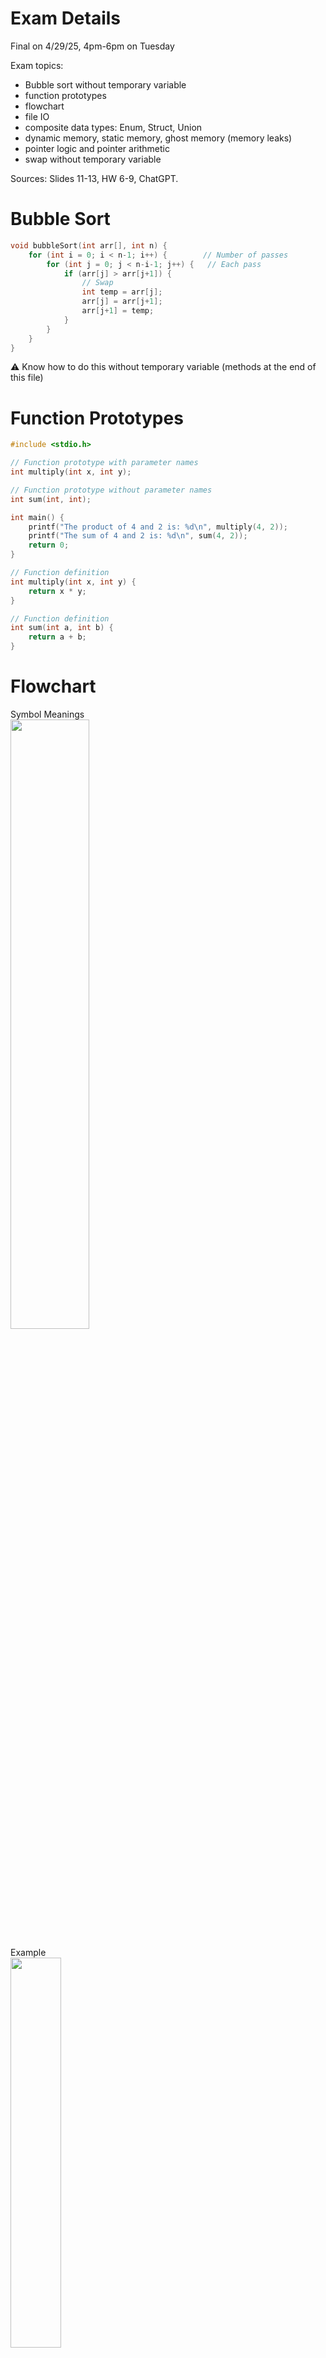 # Exam Details
Final on 4/29/25, 4pm-6pm on Tuesday

Exam topics: 
- Bubble sort without temporary variable
- function prototypes
- flowchart
- file IO
- composite data types: Enum, Struct, Union
- dynamic memory, static memory, ghost memory (memory leaks)
- pointer logic and pointer arithmetic
- swap without temporary variable

Sources: Slides 11-13, HW 6-9, ChatGPT.

# Bubble Sort
```c
void bubbleSort(int arr[], int n) {
    for (int i = 0; i < n-1; i++) {        // Number of passes
        for (int j = 0; j < n-i-1; j++) {   // Each pass
            if (arr[j] > arr[j+1]) {
                // Swap 
                int temp = arr[j];
                arr[j] = arr[j+1];
                arr[j+1] = temp;
            }
        }
    }
}
```
⚠️ Know how to do this without temporary variable (methods at the end of this file)


# Function Prototypes
```c
#include <stdio.h>

// Function prototype with parameter names
int multiply(int x, int y);

// Function prototype without parameter names
int sum(int, int);

int main() {
    printf("The product of 4 and 2 is: %d\n", multiply(4, 2));
    printf("The sum of 4 and 2 is: %d\n", sum(4, 2));
    return 0;
}

// Function definition
int multiply(int x, int y) {
    return x * y;
}

// Function definition
int sum(int a, int b) {
    return a + b;
}

```

# Flowchart
Symbol Meanings  
<img src="flowchart-symbols.jpg" width="50%" height="50%">

Example   
<img src="flowchartexample.jpg" width="40%" height="40%">

# File IO

Common File Modes

| Mode  | Meaning                             |
|-------|-------------------------------------|
| "r"   | Read (file must exist)              |
| "w"   | Write (overwrite/create new)        |
| "a"   | Append (write at end of file)        |
| "r+"  | Read + Write (no overwrite)          |
| "w+"  | Read + Write (overwrite/create new) |
| "a+"  | Read + Append                       |

<br></br>
Write to File Example
-
```c
#include <stdio.h>

int main() {
    FILE *fp = fopen("output.txt", "w"); // "w" = write mode
    if (fp == NULL) {
        printf("Error opening file!\n");
        return 1;
    }

    fprintf(fp, "Hello, world!\n");
    fprintf(fp, "Number: %d\n", 42);

    fclose(fp);
    return 0;
}
```
⚠️ Always check if `fopen` returned `NULL`
<br></br>          

Read from File Example
-
```c
#include <stdio.h>

int main() {
    FILE *fp = fopen("output.txt", "r");
    char buffer[100];

    if (fp == NULL) {
        printf("Error opening file!\n");
        return 1;
    }

    while (fgets(buffer, sizeof(buffer), fp) != NULL) {
        printf("%s", buffer); // print each line
    }

    fclose(fp);
    return 0;
}
```
<br></br>
# Composite Data Types: Union, Enum, Struct

`struct`: Allows you to store multiple variables of different types in a single object.

`union`: Allows you to store different types, but only one at a time (all members share the same memory space).

`enum`: Represents a set of named integer constants, making the code more readable.

<br></br>

Struct Example
-
```c
#include <stdio.h>

// Define the struct Person with age and height
struct Person {
    int age;    // Age of the person (integer)
    int height; // Height of the person in centimeters (integer)
};

int main() {
    // Declare and initialize a struct variable for a person
    struct Person bob = {25, 175};  // Age: 25, Height: 175 cm
    
    // Declare another struct variable for another person
    struct Person alex;
    
    // Assigning values to alex's members
    person2.age = 30;
    person2.height = 180;

    // Accessing and printing the members of alex
    printf("\nAlex's age: %d years\n", person2.age);
    printf("Alex's Height: %d cm\n", person2.height);

    // Accessing and printing the members of bob
    printf("Bob's Age: %d years\n", person1.age);
    printf("Bob's Height: %d cm\n", person1.height);

    return 0;
}
```


Union Example  
-
```c
#include <stdio.h>

// Define a union to store different types of data
union Data {
    int intValue;
    float floatValue;
    char charValue;
};

int main() {
    // Declare two variables of the same union type
    union Data data1, data2;

    // Assign an integer to data1
    data1.intValue = 42;
    printf("data1 (intValue): %d\n", data1.intValue);

    // Assign a float to data2 (this will overwrite the value in data2)
    data2.floatValue = 3.14;
    printf("data2 (floatValue): %.2f\n", data2.floatValue);

    // Now assign a character to data1 (this will overwrite the value in data1)
    data1.charValue = 'A';
    printf("data1 (charValue): %c\n", data1.charValue);

    // Print the values of data2 after modifying data1
    printf("data2 (after modifying data1): %.2f\n", data2.floatValue);

    return 0;
}

```

Enum Example  
-
```c
#include <stdio.h>

// Define an enum for gender
enum Gender {
    MALE=0,    // Automatically gets the value 0 if not specified then goes up
    FEMALE=1,    // Assigns the value 1
};

int main() {
    // Declare a variable of type enum Gender
    enum Gender bobsGender = MALE;

    switch (bobsGender) {
        case MALE: printf("Bro is a male"); break;
        case FEMALE: printf("Bro is a female"); break;
        default: printf("Ayo, bro is not a male or female");
    }

    return 0;
}
```


# Palindrome Checking Recursive
```c
#include <stdio.h>
#include <string.h>

// Recursive function to check palindrome
int isPalindrome(char str[], int start, int end) {
    // Base case: If start >= end, it's a palindrome
    if (start >= end)
        return 1; // True

    // If characters don't match, not a palindrome
    if (str[start] != str[end])
        return 0; // False

    // Move towards the center
    return isPalindrome(str, start + 1, end - 1);
}

int main() {
    char str[] = "racecar";

    int length = strlen(str);

    if (isPalindrome(str, 0, length - 1))
        printf("%s is a palindrome.\n", str);
    else
        printf("%s is NOT a palindrome.\n", str);

    return 0;
}
```

# Static Memory, Dynamic Memory, and Ghost Memory

```c
#include <stdio.h>
#include <stdlib.h>

// Static memory: global variable
int someStaticMemoryVar = 10;

int main() {
    // Static memory: local (stack) variable
    int localArray[5] = {1, 2, 3, 4, 5};

    // Dynamic memory: allocated at runtime
    int *dynamicArray = (int *)malloc(5 * sizeof(int));
    if (dynamicArray == NULL) {
        printf("Memory allocation failed!\n");
        return 1;
    }

    // Fill dynamic memory
    for (int i = 0; i < 5; i++) {
        dynamicArray[i] = i * 10;
    }

    // Simulate ghost memory: lose the pointer without freeing
    dynamicArray = NULL; // Now the memory is leaked (ghost memory)

    // Program continues...
    printf("Static variable: %d\n", staticVar);
    printf("Local array first element: %d\n", localArray[0]);

    // dynamicArray is NULL now, can't access dynamic memory anymore

    return 0;
}
```

# Pointer Logic: Pass by Reference vs Pass by Value, Pointer to Pointer.

Pass by Value
-
```c
#include <stdio.h>

void passByValue(int a) {
    a = a + 10;
    printf("[Inside function] a = %d\n", a);
}

int main() {
    int x = 5;
    passByValue(x);
    printf("[In main] x = %d\n", x); // x is still 5
    return 0;
}
```

Pass by Reference
-
```c
#include <stdio.h>

void passByReference(int *a) {
    *a = *a + 10; // Dereference to change actual value
    printf("[Inside function] *a = %d\n", *a);
}

int main() {
    int x = 5;
    passByReference(&x);
    printf("[In main] x = %d\n", x); // x is now 15
    return 0;
}
```

Pointer to another Pointer
-
```c
#include <stdio.h>

void modifyValue(int **p) {
    **p = 20; // Dereference twice to access real value
}

int main() {
    int x = 5;
    int *p = &x;
    int **pp = &p;

    modifyValue(pp);

    printf("x = %d\n", x); // Now x = 20
    return 0;
}

```

# Pointer Arithmetic
```c
#include <stdio.h>

int main() {
    int arr[] = {10, 20, 30, 40, 50};
    int *ptr = arr; // Pointer points to the first element (arr[0])

    printf("First element: %d\n", *ptr);        // 10
    printf("Second element: %d\n", *(ptr + 1)); // 20
    printf("Third element: %d\n", *(ptr + 2));  // 30

    // Move the pointer itself
    ptr++;  // Now ptr points to arr[1]
    printf("After ptr++, now points to: %d\n", *ptr); // 20

    ptr += 2; // Move 2 elements forward (now ptr points to arr[3])
    printf("After ptr += 2, now points to: %d\n", *ptr); // 40

    ptr--; // Move 1 element back (now ptr points to arr[2])
    printf("After ptr--, now points to: %d\n", *ptr); // 30

    return 0;
}
```

# Swap Array Elements without Temporary Variable

Addition/subtraction method
-
```c
#include <stdio.h>

int main() {
    int arr[] = {10, 20, 30, 40};
    int i = 1, j = 3; // Swap elements at index 1 and 3

    printf("Before swap: arr[%d] = %d, arr[%d] = %d\n", i, arr[i], j, arr[j]);

    arr[i] = arr[i] + arr[j]; // arr[1] = 20 + 40 = 60
    arr[j] = arr[i] - arr[j]; // arr[3] = 60 - 40 = 20
    arr[i] = arr[i] - arr[j]; // arr[1] = 60 - 20 = 40

    printf("After swap: arr[%d] = %d, arr[%d] = %d\n", i, arr[i], j, arr[j]);

    return 0;
}
```
⚠️Can cause overflow if numbers are very large.

Bitwise XOR method
-
```c
#include <stdio.h>

int main() {
    int arr[] = {10, 20, 30, 40};
    int i = 1, j = 3; // Swap elements at index 1 and 3

    printf("Before swap: arr[%d] = %d, arr[%d] = %d\n", i, arr[i], j, arr[j]);

    arr[i] = arr[i] ^ arr[j]; // XOR swap step 1
    arr[j] = arr[i] ^ arr[j]; // XOR swap step 2
    arr[i] = arr[i] ^ arr[j]; // XOR swap step 3

    printf("After swap: arr[%d] = %d, arr[%d] = %d\n", i, arr[i], j, arr[j]);

    return 0;
}
```
⚠️Only works with integer types
